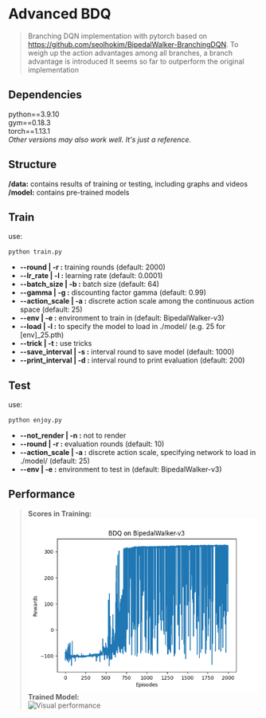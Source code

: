 # Advanced BDQ
> Branching DQN implementation with pytorch based on https://github.com/seolhokim/BipedalWalker-BranchingDQN. 
> To weigh up the action advantages among all branches, a branch advantage is introduced
> It seems so far to outperform the original implementation

## Dependencies
python==3.9.10  
gym==0.18.3  
torch==1.13.1  
*Other versions may also work well. It's just a reference.*  

## Structure
**/data:** contains results of training or testing, including graphs and videos  
**/model:** contains pre-trained models

  
## Train
use:

```bash
python train.py
```

- **--round | -r :** training rounds (default: 2000)
- **--lr_rate | -l :** learning rate (default: 0.0001)
- **--batch_size | -b :** batch size (default: 64)
- **--gamma | -g :** discounting factor gamma (default: 0.99)
- **--action_scale | -a :** discrete action scale among the continuous action space (default: 25)
- **--env | -e :** environment to train in (default: BipedalWalker-v3)
- **--load | -l :** to specify the model to load in ./model/ (e.g. 25 for [env]_25.pth)  
- **--trick | -t :** use tricks  
- **--save_interval | -s :** interval round to save model (default: 1000)
- **--print_interval | -d :** interval round to print evaluation (default: 200)


## Test
use:
```bash
python enjoy.py
```

- **--not_render | -n :** not to render
- **--round | -r :** evaluation rounds (default: 10)
- **--action_scale | -a :** discrete action scale, specifying network to load in ./model/ (default: 25)  
- **--env | -e :** environment to test in (default: BipedalWalker-v3)

## Performance
> **Scores in Training:**  
![Score in 2000 episodes](data/score.png)  
> **Trained Model:**  
![Visual performance](data/render.gif)